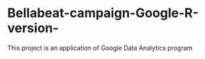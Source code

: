 # Bellabeat-campaign-Google-R-version-
This project is an application of Google Data Analytics program
